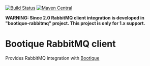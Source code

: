 <!--
  Licensed to ObjectStyle LLC under one
  or more contributor license agreements.  See the NOTICE file
  distributed with this work for additional information
  regarding copyright ownership.  The ObjectStyle LLC licenses
  this file to you under the Apache License, Version 2.0 (the
  "License"); you may not use this file except in compliance
  with the License.  You may obtain a copy of the License at

    http://www.apache.org/licenses/LICENSE-2.0

  Unless required by applicable law or agreed to in writing,
  software distributed under the License is distributed on an
  "AS IS" BASIS, WITHOUT WARRANTIES OR CONDITIONS OF ANY
  KIND, either express or implied.  See the License for the
  specific language governing permissions and limitations
  under the License.
  -->

[![Build Status](https://travis-ci.org/bootique/bootique-rabbitmq-client.svg)](https://travis-ci.org/bootique/bootique-rabbitmq-client)
[![Maven Central](https://img.shields.io/maven-central/v/io.bootique.rabbitmq.client/bootique-rabbitmq-client.svg?colorB=brightgreen)](https://search.maven.org/artifact/io.bootique.rabbitmq.client/bootique-rabbitmq-client/)

**WARNING: Since 2.0 RabbitMQ client integration is developed in "bootique-rabbitmq" project. This project is only 
for 1.x support.**

# Bootique RabbitMQ client
Provides RabbitMQ integration with [Bootique](http://bootique.io)
